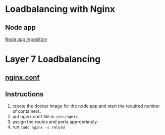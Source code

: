 # Loadbalancing with Nginx

## Node app

[Node app repository](https://github.com/subhrapaladhi/Docker-Node-App)

# Layer 7 Loadbalancing

## [nginx.conf](./Layer_7_Loadbalancing/nginx.conf)

## Instructions
1. create the docker image for the node app and start the required number of containers.
2. put nginx.conf file in ```/etc/ngnix```
3. assign the routes and ports appropriately.
4. run ```sudo nginx -s reload```



